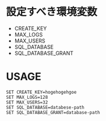 # 設定すべき環境変数

* CREATE_KEY
* MAX_LOGS
* MAX_USERS
* SQL_DATABASE
* SQL_DATABASE_GRANT


# USAGE

```
SET CREATE_KEY=hogehogehgoe
SET MAX_LOGS=128
SET MAX_USERS=32
SET SQL_DATABASE=databese-path
SET SQL_DATABASE_GRANT=database-path
```


